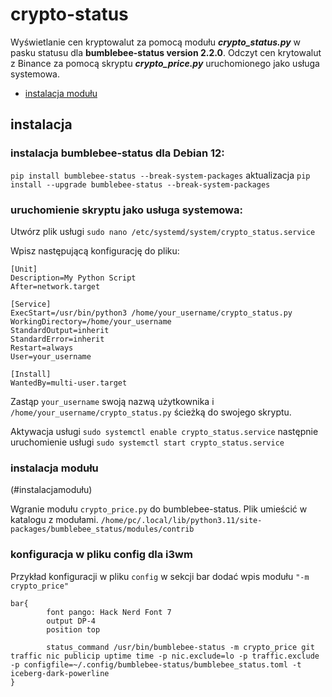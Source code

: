 # crypto-status
Wyświetlanie cen kryptowalut za pomocą modułu ***crypto_status.py*** w pasku statusu dla **bumblebee-status version 2.2.0**. Odczyt cen krytowalut z Binance za pomocą skryptu ***crypto_price.py*** uruchomionego jako usługa systemowa.

- [instalacja modułu](#instalacjamodułu) 

## instalacja
### instalacja bumblebee-status dla Debian 12:

`pip install bumblebee-status --break-system-packages`
aktualizacja
`pip install --upgrade bumblebee-status --break-system-packages`

### uruchomienie skryptu jako usługa systemowa:

Utwórz plik usługi `sudo nano /etc/systemd/system/crypto_status.service`

Wpisz następującą konfigurację do pliku:
```
[Unit]
Description=My Python Script
After=network.target

[Service]
ExecStart=/usr/bin/python3 /home/your_username/crypto_status.py
WorkingDirectory=/home/your_username
StandardOutput=inherit
StandardError=inherit
Restart=always
User=your_username

[Install]
WantedBy=multi-user.target
```

Zastąp `your_username` swoją nazwą użytkownika i `/home/your_username/crypto_status.py` ścieżką do swojego skryptu.

Aktywacja usługi `sudo systemctl enable crypto_status.service` następnie uruchomienie usługi 
`sudo systemctl start crypto_status.service`

### instalacja modułu
(#instalacjamodułu)

Wgranie modułu `crypto_price.py` do bumblebee-status. Plik umieścić w katalogu z modułami.
`/home/pc/.local/lib/python3.11/site-packages/bumblebee_status/modules/contrib`

### konfiguracja w pliku config dla i3wm

Przykład konfiguracji w pliku `config` w sekcji bar dodać wpis modułu `"-m crypto_price"`
```
bar{
        font pango: Hack Nerd Font 7
        output DP-4
        position top

        status_command /usr/bin/bumblebee-status -m crypto_price git traffic nic publicip uptime time -p nic.exclude=lo -p traffic.exclude -p configfile=~/.config/bumblebee-status/bumblebee_status.toml -t iceberg-dark-powerline 
}
```
